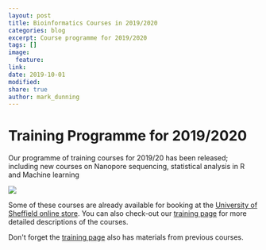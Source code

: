 ```yaml
---
layout: post
title: Bioinformatics Courses in 2019/2020
categories: blog
excerpt: Course programme for 2019/2020
tags: []
image:
  feature:
link:
date: 2019-10-01
modified:
share: true
author: mark_dunning
---
```


# Training Programme for 2019/2020

Our programme of training courses for 2019/20 has been released; including new courses on Nanopore sequencing, statistical analysis in R and Machine learning

![](https://github.com/sheffield-bioinformatics-core/sheffield-bioinformatics-core.github.io/raw/master/images/19_20_training_poster-01.png)

Some of these courses are already available for booking at the [University of Sheffield online store](https://onlineshop.shef.ac.uk/conferences-and-events/faculty-of-medicine-dentistry-and-health/neuroscience). You can also check-out our [training page](https://sbc.shef.ac.uk//training/) for more detailed descriptions of the courses.

Don't forget the [training page](https://sbc.shef.ac.uk//training/) also has materials from previous courses.

